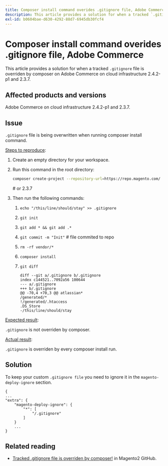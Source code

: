 ```yaml
---
title: Composer install command overides .gitignore file, Adobe Commerce
description: This article provides a solution for when a tracked `.gitignore` file is overriden by composer on Adobe Commerce on cloud infrastructure 2.4.2-p1 and 2.3.7.
exl-id: b0604bae-d630-4292-88d7-6945db30fcf4
---
```

# Composer install command overides .gitignore file, Adobe Commerce

This article provides a solution for when a tracked `.gitignore` file is overriden by composer on Adobe Commerce on cloud infrastructure 2.4.2-p1 and 2.3.7.

## Affected products and versions

Adobe Commerce on cloud infrastructure 2.4.2-p1 and 2.3.7.

## Issue

`.gitignore` file is being overwritten when running composer install command.

<u>Steps to reproduce</u>:


1. Create an empty directory for your workspace.
1. Run this command in the root directory:

    ```bash
    composer create-project --repository-url=https://repo.magento.com/ magento/project-community-edition:2.4.2-p1.
    ```
    
    \# or 2.3.7

1. Then run the following commands:
    1. `echo "/this/line/should/stay" >> .gitignore`
    1. `git init`
    1. `git add * && git add .*`
    1. `git commit -m "Init"` # file commited to repo
    1. `rm -rf vendor/*`
    1. `composer install`
    1. `git diff`

        ```git
        diff --git a/.gitignore b/.gitignore
        index c144521..7092a56 100644
        --- a/.gitignore
        +++ b/.gitignore
        @@ -70,4 +70,3 @@ atlassian*
        /generated/*
        !/generated/.htaccess
        .DS_Store
        -/this/line/should/stay
        ```

<u>Expected result</u>:

`.gitignore` is not overriden by composer.

<u>Actual result</u>:

`.gitignore` is overriden by every composer install run.

## Solution

To keep your custom `.gitignore file` you need to ignore it in the `magento-deploy-ignore` section.

```git
{
...
"extra": {
    "magento-deploy-ignore": {
        "*": [
            "/.gitignore"
        ]
    }
    ...
}
```


## Related reading

* [Tracked .gitignore file is overriden by composer!](https://github.com/magento/magento2/issues/32888) in Magento2 GitHub.
